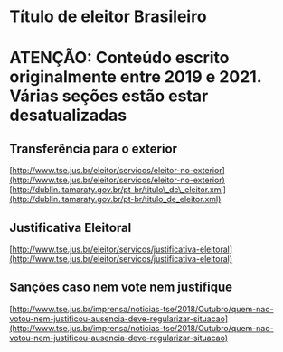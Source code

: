 # Título de eleitor Brasileiro

# **ATENÇÃO: Conteúdo escrito originalmente entre 2019 e 2021. Várias seções estão estar desatualizadas**

## Transferência para o exterior

[http://www.tse.jus.br/eleitor/servicos/eleitor-no-exterior](http://www.tse.jus.br/eleitor/servicos/eleitor-no-exterior) [http://dublin.itamaraty.gov.br/pt-br/titulo\_de\_eleitor.xml](http://dublin.itamaraty.gov.br/pt-br/titulo_de_eleitor.xml)

## Justificativa Eleitoral

[http://www.tse.jus.br/eleitor/servicos/justificativa-eleitoral](http://www.tse.jus.br/eleitor/servicos/justificativa-eleitoral)

## Sanções caso nem vote nem justifique

[http://www.tse.jus.br/imprensa/noticias-tse/2018/Outubro/quem-nao-votou-nem-justificou-ausencia-deve-regularizar-situacao](http://www.tse.jus.br/imprensa/noticias-tse/2018/Outubro/quem-nao-votou-nem-justificou-ausencia-deve-regularizar-situacao)
